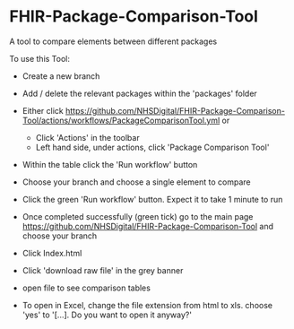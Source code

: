 # FHIR-Package-Comparison-Tool
A tool to compare elements between different packages

To use this Tool:

- Create a new branch
- Add / delete the relevant packages within the 'packages' folder
- Either click https://github.com/NHSDigital/FHIR-Package-Comparison-Tool/actions/workflows/PackageComparisonTool.yml or
  - Click 'Actions' in the toolbar 
  - Left hand side, under actions, click 'Package Comparison Tool'
- Within the table click the 'Run workflow' button
- Choose your branch and choose a single element to compare
- Click the green 'Run workflow' button. Expect it to take 1 minute to run

- Once completed successfully (green tick) go to the main page https://github.com/NHSDigital/FHIR-Package-Comparison-Tool and choose your branch
- Click Index.html
- Click 'download raw file' in the grey banner
- open file to see comparison tables
- To open in Excel, change the file extension from html to xls. choose 'yes' to '[...]. Do you want to open it anyway?'
